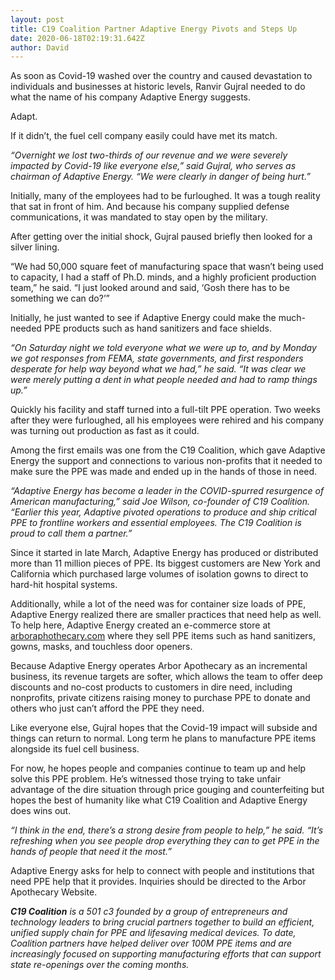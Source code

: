 ```yaml
---
layout: post
title: C19 Coalition Partner Adaptive Energy Pivots and Steps Up
date: 2020-06-18T02:19:31.642Z
author: David
---
```

As soon as Covid-19 washed over the country and caused devastation to individuals and businesses at historic levels, Ranvir Gujral needed to do what the name of his company Adaptive Energy suggests.

Adapt.

If it didn’t, the fuel cell company easily could have met its match.

*“Overnight we lost two-thirds of our revenue and we were severely impacted by Covid-19 like everyone else,” said Gujral, who serves as chairman of Adaptive Energy. “We were clearly in danger of being hurt.”*

Initially, many of the employees had to be furloughed. It was a tough reality that sat in front of him. And because his company supplied defense communications, it was mandated to stay open by the military.

After getting over the initial shock, Gujral paused briefly then looked for a silver lining.

“We had 50,000 square feet of manufacturing space that wasn’t being used to capacity, I had a staff of Ph.D. minds, and a highly proficient production team,” he said. “I just looked around and said, ‘Gosh there has to be something we can do?’”

Initially, he just wanted to see if Adaptive Energy could make the much-needed PPE products such as hand sanitizers and face shields.

*“On Saturday night we told everyone what we were up to, and by Monday we got responses from FEMA, state governments, and first responders desperate for help way beyond what we had,” he said. “It was clear we were merely putting a dent in what people needed and had to ramp things up.”*

Quickly his facility and staff turned into a full-tilt PPE operation. Two weeks after they were furloughed, all his employees were rehired and his company was turning out production as fast as it could.

Among the first emails was one from the C19 Coalition, which gave Adaptive Energy the support and connections to various non-profits that it needed to make sure the PPE was made and ended up in the hands of those in need.

*“Adaptive Energy has become a leader in the COVID-spurred resurgence of American manufacturing,” said Joe Wilson, co-founder of C19 Coalition. “Earlier this year, Adaptive pivoted operations to produce and ship critical PPE to frontline workers and essential employees. The C19 Coalition is proud to call them a partner.”*

Since it started in late March, Adaptive Energy has produced or distributed more than 11 million pieces of PPE. Its biggest customers are New York and California which purchased large volumes of isolation gowns to direct to hard-hit hospital systems.

Additionally, while a lot of the need was for container size loads of PPE, Adaptive Energy realized there are smaller practices that need help as well. To help here, Adaptive Energy created an e-commerce store at [arboraphothecary.com](https://arborapothecary.com) where they sell PPE items such as hand sanitizers, gowns, masks, and touchless door openers.

Because Adaptive Energy operates Arbor Apothecary as an incremental business, its revenue targets are softer, which allows the team to offer deep discounts and no-cost products to customers in dire need, including nonprofits, private citizens raising money to purchase PPE to donate and others who just can’t afford the PPE they need.

Like everyone else, Gujral hopes that the Covid-19 impact will subside and things can return to normal. Long term he plans to manufacture PPE items alongside its fuel cell business.

For now, he hopes people and companies continue to team up and help solve this PPE problem. He’s witnessed those trying to take unfair advantage of the dire situation through price gouging and counterfeiting but hopes the best of humanity like what C19 Coalition and Adaptive Energy does wins out.

*“I think in the end, there’s a strong desire from people to help,” he said. “It’s refreshing when you see people drop everything they can to get PPE in the hands of people that need it the most.”*

Adaptive Energy asks for help to connect with people and institutions that need PPE help that it provides. Inquiries should be directed to the Arbor Apothecary Website.

***C19 Coalition** is a 501 c3 founded by a group of entrepreneurs and technology leaders to bring crucial partners together to build an efficient, unified supply chain for PPE and lifesaving medical devices. To date, Coalition partners have helped deliver over 100M PPE items and are increasingly focused on supporting manufacturing efforts that can support state re-openings over the coming months.*